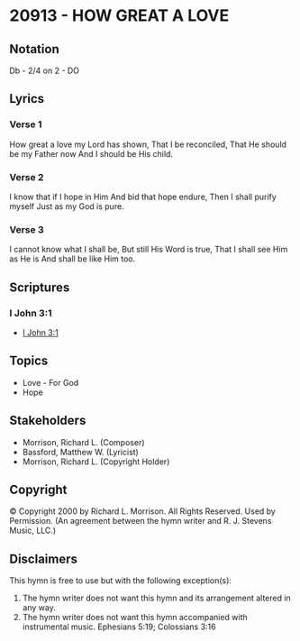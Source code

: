# 20913 - HOW GREAT A LOVE

## Notation

Db - 2/4 on 2 - DO

## Lyrics

### Verse 1

How great a love my Lord has shown, That I be reconciled, That He should be my Father now And I should be His child.

### Verse 2

I know that if I hope in Him And bid that hope endure, Then I shall purify myself Just as my God is pure.

### Verse 3

I cannot know what I shall be, But still His Word is true, That I shall see Him as He is And shall be like Him too.


## Scriptures

### I John 3:1

- [I John 3:1](https://www.biblegateway.com/passage/?search=I%20John%203%3A1)


## Topics

- Love - For God
- Hope

## Stakeholders

- Morrison, Richard L. (Composer)
- Bassford, Matthew W. (Lyricist)
- Morrison, Richard L. (Copyright Holder)

## Copyright

© Copyright 2000 by Richard L. Morrison. All Rights Reserved.  Used by Permission.
(An agreement between the hymn writer and R. J. Stevens Music, LLC.)

## Disclaimers

This hymn is free to use but with the following exception(s):
1. The hymn writer does not want this hymn and its arrangement altered in any way.
2. The hymn writer does not want this hymn accompanied with instrumental music.
Ephesians 5:19; Colossians 3:16

